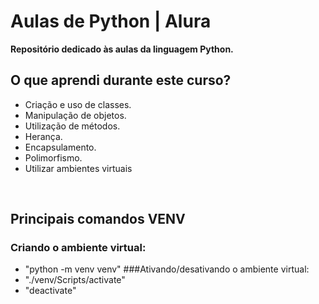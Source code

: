 # Aulas de Python | Alura
**Repositório dedicado às aulas da linguagem Python.**
<br/>

## O que aprendi durante este curso?
-  Criação e uso de classes.
-  Manipulação de objetos.
-  Utilização de métodos.
-  Herança.
-  Encapsulamento.
-  Polimorfismo.
-  Utilizar ambientes virtuais
<br/>

## Principais comandos VENV
### Criando o ambiente virtual:
- "python -m venv venv"
###Ativando/desativando o ambiente virtual:
- "./venv/Scripts/activate"
-  "deactivate"
